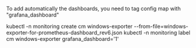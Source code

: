 

To add automatically the dashboards, you need to tag config map with "grafana_dashboard"

kubectl -n monitoring create cm windows-exporter --from-file=windows-exporter-for-prometheus-dashboard_rev6.json
kubectl -n monitoring label cm windows-exporter grafana_dashboard='1'

